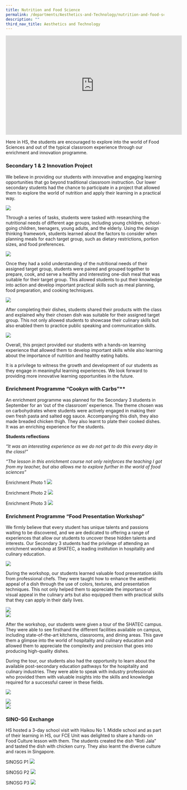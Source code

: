```yaml
---
title: Nutrition and Food Science
permalink: /departments/Aesthetics-and-Technology/nutrition-and-food-science/
description: ""
third_nav_title: Aesthetics and Technology
---
```

<center><iframe width="560" height="315" src="https://www.youtube.com/embed/Nl_O2Z4TXek" title="YouTube video player" frameborder="0" allow="accelerometer; autoplay; clipboard-write; encrypted-media; gyroscope; picture-in-picture; web-share" allowfullscreen=""></iframe></center>

Here in HS, the students are encouraged to explore into the world of Food Sciences and out of the typical classroom experience through our enrichment and innovation programme.

### Secondary 1 &amp; 2 Innovation Project  

We believe in providing our students with innovative and engaging learning opportunities that go beyond traditional classroom instruction. Our lower secondary students had the chance to participate in a project that allowed them to explore the world of nutrition and apply their learning in a practical way.

  ![](/images/AnT/NFS/nfsci1.jpg)

Through a series of tasks, students were tasked with researching the nutritional needs of different age groups, including young children, school-going children, teenagers, young adults, and the elderly. Using the design thinking framework, students learned about the factors to consider when planning meals for each target group, such as dietary restrictions, portion sizes, and food preferences.

![](/images/AnT/NFS/nfsci2.jpg)

Once they had a solid understanding of the nutritional needs of their assigned target group, students were paired and grouped together to prepare, cook, and serve a healthy and interesting one-dish meal that was suitable for their target group. This allowed students to put their knowledge into action and develop important practical skills such as meal planning, food preparation, and cooking techniques.

![](/images/AnT/NFS/nfsci3.jpg)

After completing their dishes, students shared their products with the class and explained why their chosen dish was suitable for their assigned target group. This not only allowed students to showcase their culinary skills but also enabled them to practice public speaking and communication skills.

![](/images/AnT/NFS/nfsci4.jpg)

Overall, this project provided our students with a hands-on learning experience that allowed them to develop important skills while also learning about the importance of nutrition and healthy eating habits. 

It is a privilege to witness the growth and development of our students as they engage in meaningful learning experiences.  We look forward to providing more innovative learning opportunities in the future.

### Enrichment Programme “Cookyn with Carbs”**  
  
An enrichment programme was planned for the Secondary 3 students in September for an ‘out of the classroom’ experience. The theme chosen was on carbohydrates where students were actively engaged in making their own fresh pasta and salted egg sauce. Accompanying this dish, they also made breaded chicken thigh. They also learnt to plate their cooked dishes. It was an enriching experience for the students.

**Students reflections**  

_“It was an interesting experience as we do not get to do this every day in the class!”_

_“The lesson in this enrichment course not only reinforces the teaching I got from my teacher, but also allows me to explore further in the world of food sciences”_


Enrichment Photo 1
<img src="/images/Sec3EnrichmentP1.jpeg">

Enrichment Photo 2
<img src="/images/Sec3EnrichmentP2.jpeg">

Enrichment Photo 3
<img src="/images/Sec3EnrichmentP3.jpeg">


### Enrichment Programme “Food Presentation Workshop”  
We firmly believe that every student has unique talents and passions waiting to be discovered, and we are dedicated to offering a range of experiences that allow our students to uncover these hidden talents and interests. Our Secondary 3 students had the privilege of attending an enrichment workshop at SHATEC, a leading institution in hospitality and culinary education.

![](/images/AnT/NFS/enrichment%20programme%20“food%20presentation%20workshop%20-%201a.jpg)

During the workshop, our students learned valuable food presentation skills from professional chefs. They were taught how to enhance the aesthetic appeal of a dish through the use of colors, textures, and presentation techniques. This not only helped them to appreciate the importance of visual appeal in the culinary arts but also equipped them with practical skills that they can apply in their daily lives.  

![](/images/AnT/NFS/enrichment%20programme%20“food%20presentation%20workshop%20-%202a.jpg)  
![](/images/AnT/NFS/enrichment%20programme%20“food%20presentation%20workshop%20-%203a.jpg)

After the workshop, our students were given a tour of the SHATEC campus. They were able to see firsthand the different facilities available on campus, including state-of-the-art kitchens, classrooms, and dining areas. This gave them a glimpse into the world of hospitality and culinary education and allowed them to appreciate the complexity and precision that goes into producing high-quality dishes.

During the tour, our students also had the opportunity to learn about the available post-secondary education pathways for the hospitality and culinary industries. They were able to speak with industry professionals who provided them with valuable insights into the skills and knowledge required for a successful career in these fields.

![](/images/AnT/NFS/enrichment%20programme%20“food%20presentation%20workshop%20-%204a.jpg)


![](/images/AnT/NFS/enrichment%20programme%20“food%20presentation%20workshop%20-%205a.jpg)  
![](/images/AnT/NFS/enrichment%20programme%20“food%20presentation%20workshop%20-%206a.jpg)


### SINO-SG Exchange

HS hosted a 3-day school visit with Haikou No 1. Middle school and as part of their learning in HS, our FCE Unit was delighted to share a hands-on Food Culture lesson with them. The students created the dish “Roti Jala” and tasted the dish with chicken curry. They also learnt the diverse culture and races in Singapore.

SINOSG P1
<img src="/images/SINO-SGP1.jpeg">

SINOSG P2
<img src="/images/SINO-SGP2.jpeg">

SINOSG P3
<img src="/images/SINO-SGP3.jpeg">